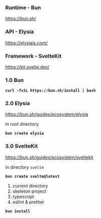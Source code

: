 ### Runtime - Bun

<a href="https://bun.sh/" target="_blank">https://bun.sh/</a>

### API - Elysia

<a href="https://elysiajs.com/" target="_blank">https://elysiajs.com/</a>

### Framework - SvelteKit

<a href="https://kit.svelte.dev/" target="_blank">https://kit.svelte.dev/</a>

### 1.0 Bun

**`curl -fsSL https://bun.sh/install | bash `**

### 2.0 Elysia

<a href="https://bun.sh/guides/ecosystem/elysia" target="_blank">https://bun.sh/guides/ecosystem/elysia</a>

in root directory

**`bun create elysia`**

### 3.0 SvelteKit

<a href="https://bun.sh/guides/ecosystem/sveltekit" target="_blank">https://bun.sh/guides/ecosystem/sveltekit</a>

in directory `svelte`

**`bun create svelte@latest`**

1. current directory
2. skeleton project
3. typescript
4. eslint & prettier

**`bun install`**

